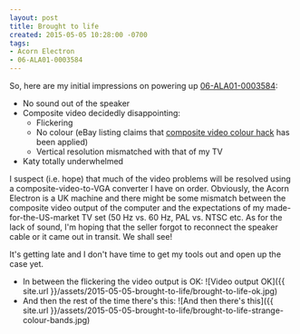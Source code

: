 ```yaml
---
layout: post
title: Brought to life
created: 2015-05-05 10:28:00 -0700
tags:
- Acorn Electron
- 06-ALA01-0003584
---
```

So, here are my initial impressions on powering up [06-ALA01-0003584][1]:

* No sound out of the speaker
* Composite video decidedly disappointing:
  * Flickering
  * No colour (eBay listing claims that [composite video colour hack][2] has
been applied)
  * Vertical resolution mismatched with that of my TV
* Katy totally underwhelmed

I suspect (i.e. hope) that much of the video problems will be resolved using a
composite-video-to-VGA converter I have on order. Obviously, the Acorn Electron
is a UK machine and there might be some mismatch between the composite video
output of the computer and the expectations of my made-for-the-US-market TV set
(50 Hz vs. 60 Hz, PAL vs. NTSC etc. As for the lack of sound, I'm hoping that
the seller forgot to reconnect the speaker cable or it came out in transit. We
shall see!

It's getting late and I don't have time to get my tools out and open up the case
yet.

* In between the flickering the video output is OK:
![Video output OK]({{ site.url }}/assets/2015-05-05-brought-to-life/brought-to-life-ok.jpg)
* And then the rest of the time there's this:
![And then there's this]({{ site.url }}/assets/2015-05-05-brought-to-life/brought-to-life-strange-colour-bands.jpg)

[1]: /blog/2015/06-ala01-0003584-says-hi/
[2]: https://m.youtube.com/watch?v=oCUzgJPbUBI
